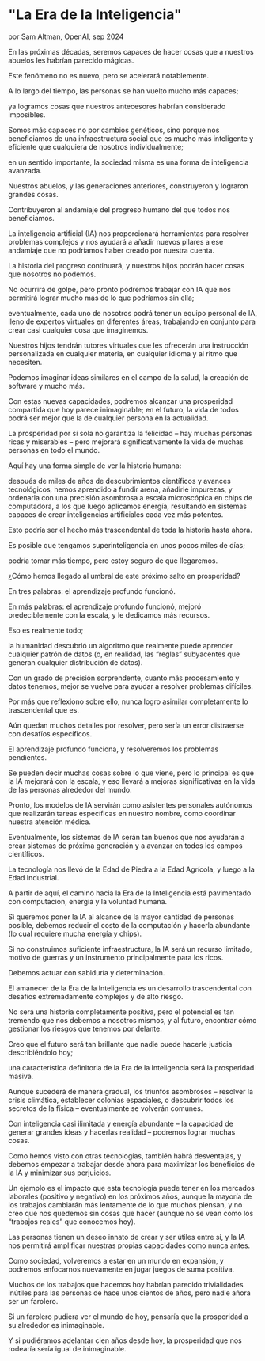 # "La Era de la Inteligencia" 
por Sam Altman, OpenAI, sep 2024

En las próximas décadas, seremos capaces de hacer cosas que a nuestros abuelos les habrían parecido mágicas.

Este fenómeno no es nuevo, pero se acelerará notablemente. 

A lo largo del tiempo, las personas se han vuelto mucho más capaces; 

ya logramos cosas que nuestros antecesores habrían considerado imposibles.

Somos más capaces no por cambios genéticos, sino porque nos beneficiamos de una infraestructura social que es mucho más inteligente y eficiente que cualquiera de nosotros individualmente; 

en un sentido importante, la sociedad misma es una forma de inteligencia avanzada. 

Nuestros abuelos, y las generaciones anteriores, construyeron y lograron grandes cosas. 

Contribuyeron al andamiaje del progreso humano del que todos nos beneficiamos. 

La inteligencia artificial (IA) nos proporcionará herramientas para resolver problemas complejos y nos ayudará a añadir nuevos pilares a ese andamiaje que no podríamos haber creado por nuestra cuenta. 

La historia del progreso continuará, y nuestros hijos podrán hacer cosas que nosotros no podemos.

No ocurrirá de golpe, pero pronto podremos trabajar con IA que nos permitirá lograr mucho más de lo que podríamos sin ella; 

eventualmente, cada uno de nosotros podrá tener un equipo personal de IA, lleno de expertos virtuales en diferentes áreas, trabajando en conjunto para crear casi cualquier cosa que imaginemos. 

Nuestros hijos tendrán tutores virtuales que les ofrecerán una instrucción personalizada en cualquier materia, en cualquier idioma y al ritmo que necesiten. 

Podemos imaginar ideas similares en el campo de la salud, la creación de software y mucho más.

Con estas nuevas capacidades, podremos alcanzar una prosperidad compartida que hoy parece inimaginable; en el futuro, la vida de todos podrá ser mejor que la de cualquier persona en la actualidad. 

La prosperidad por sí sola no garantiza la felicidad – hay muchas personas ricas y miserables – pero mejorará significativamente la vida de muchas personas en todo el mundo.

Aquí hay una forma simple de ver la historia humana: 

después de miles de años de descubrimientos científicos y avances tecnológicos, hemos aprendido a fundir arena, añadirle impurezas, y ordenarla con una precisión asombrosa a escala microscópica en chips de computadora, a los que luego aplicamos energía, resultando en sistemas capaces de crear inteligencias artificiales cada vez más potentes.

Esto podría ser el hecho más trascendental de toda la historia hasta ahora. 

Es posible que tengamos superinteligencia en unos pocos miles de días; 

podría tomar más tiempo, pero estoy seguro de que llegaremos.

¿Cómo hemos llegado al umbral de este próximo salto en prosperidad?

En tres palabras: el aprendizaje profundo funcionó.

En más palabras: el aprendizaje profundo funcionó, mejoró predeciblemente con la escala, y le dedicamos más recursos.

Eso es realmente todo; 

la humanidad descubrió un algoritmo que realmente puede aprender cualquier patrón de datos (o, en realidad, las “reglas” subyacentes que generan cualquier distribución de datos). 

Con un grado de precisión sorprendente, cuanto más procesamiento y datos tenemos, mejor se vuelve para ayudar a resolver problemas difíciles. 

Por más que reflexiono sobre ello, nunca logro asimilar completamente lo trascendental que es.

Aún quedan muchos detalles por resolver, pero sería un error distraerse con desafíos específicos. 

El aprendizaje profundo funciona, y resolveremos los problemas pendientes. 

Se pueden decir muchas cosas sobre lo que viene, pero lo principal es que la IA mejorará con la escala, y eso llevará a mejoras significativas en la vida de las personas alrededor del mundo.

Pronto, los modelos de IA servirán como asistentes personales autónomos que realizarán tareas específicas en nuestro nombre, como coordinar nuestra atención médica. 

Eventualmente, los sistemas de IA serán tan buenos que nos ayudarán a crear sistemas de próxima generación y a avanzar en todos los campos científicos.

La tecnología nos llevó de la Edad de Piedra a la Edad Agrícola, y luego a la Edad Industrial. 

A partir de aquí, el camino hacia la Era de la Inteligencia está pavimentado con computación, energía y la voluntad humana.

Si queremos poner la IA al alcance de la mayor cantidad de personas posible, debemos reducir el costo de la computación y hacerla abundante (lo cual requiere mucha energía y chips). 

Si no construimos suficiente infraestructura, la IA será un recurso limitado, motivo de guerras y un instrumento principalmente para los ricos.

Debemos actuar con sabiduría y determinación. 

El amanecer de la Era de la Inteligencia es un desarrollo trascendental con desafíos extremadamente complejos y de alto riesgo. 

No será una historia completamente positiva, pero el potencial es tan tremendo que nos debemos a nosotros mismos, y al futuro, encontrar cómo gestionar los riesgos que tenemos por delante.

Creo que el futuro será tan brillante que nadie puede hacerle justicia describiéndolo hoy; 

una característica definitoria de la Era de la Inteligencia será la prosperidad masiva.

Aunque sucederá de manera gradual, los triunfos asombrosos – resolver la crisis climática, establecer colonias espaciales, o descubrir todos los secretos de la física – eventualmente se volverán comunes. 

Con inteligencia casi ilimitada y energía abundante – la capacidad de generar grandes ideas y hacerlas realidad – podremos lograr muchas cosas.

Como hemos visto con otras tecnologías, también habrá desventajas, y debemos empezar a trabajar desde ahora para maximizar los beneficios de la IA y minimizar sus perjuicios. 

Un ejemplo es el impacto que esta tecnología puede tener en los mercados laborales (positivo y negativo) en los próximos años, aunque la mayoría de los trabajos cambiarán más lentamente de lo que muchos piensan, y no creo que nos quedemos sin cosas que hacer (aunque no se vean como los “trabajos reales” que conocemos hoy). 

Las personas tienen un deseo innato de crear y ser útiles entre sí, y la IA nos permitirá amplificar nuestras propias capacidades como nunca antes. 

Como sociedad, volveremos a estar en un mundo en expansión, y podremos enfocarnos nuevamente en jugar juegos de suma positiva.

Muchos de los trabajos que hacemos hoy habrían parecido trivialidades inútiles para las personas de hace unos cientos de años, pero nadie añora ser un farolero. 

Si un farolero pudiera ver el mundo de hoy, pensaría que la prosperidad a su alrededor es inimaginable. 

Y si pudiéramos adelantar cien años desde hoy, la prosperidad que nos rodearía sería igual de inimaginable.


